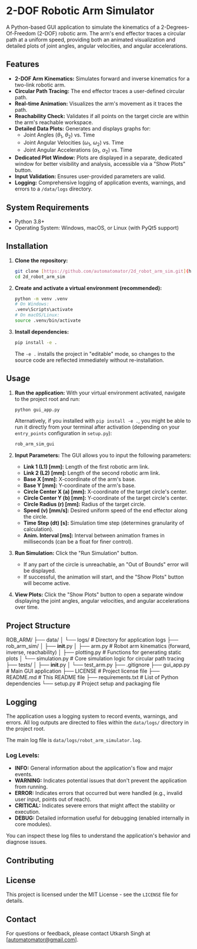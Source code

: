 # 2-DOF Robotic Arm Simulator

A Python-based GUI application to simulate the kinematics of a 2-Degrees-Of-Freedom (2-DOF) robotic arm. The arm's end effector traces a circular path at a uniform speed, providing both an animated visualization and detailed plots of joint angles, angular velocities, and angular accelerations.

## Features

* **2-DOF Arm Kinematics:** Simulates forward and inverse kinematics for a two-link robotic arm.
* **Circular Path Tracing:** The end effector traces a user-defined circular path.
* **Real-time Animation:** Visualizes the arm's movement as it traces the path.
* **Reachability Check:** Validates if all points on the target circle are within the arm's reachable workspace.
* **Detailed Data Plots:** Generates and displays graphs for:
    * Joint Angles ($\theta_1$, $\theta_2$) vs. Time
    * Joint Angular Velocities ($\omega_1$, $\omega_2$) vs. Time
    * Joint Angular Accelerations ($\alpha_1$, $\alpha_2$) vs. Time
* **Dedicated Plot Window:** Plots are displayed in a separate, dedicated window for better visibility and analysis, accessible via a "Show Plots" button.
* **Input Validation:** Ensures user-provided parameters are valid.
* **Logging:** Comprehensive logging of application events, warnings, and errors to a `/data/logs` directory.

## System Requirements

* Python 3.8+
* Operating System: Windows, macOS, or Linux (with PyQt5 support)

## Installation

1.  **Clone the repository:**
    ```bash
    git clone [https://github.com/automatomator/2d_robot_arm_sim.git](https://github.com/automatomator/2d_robot_arm_sim.git)
    cd 2d_robot_arm_sim
    ```

2.  **Create and activate a virtual environment (recommended):**
    ```bash
    python -m venv .venv
    # On Windows:
    .venv\Scripts\activate
    # On macOS/Linux:
    source .venv/bin/activate
    ```

3.  **Install dependencies:**
    ```bash
    pip install -e .
    ```
    The `-e .` installs the project in "editable" mode, so changes to the source code are reflected immediately without re-installation.

## Usage

1.  **Run the application:**
    With your virtual environment activated, navigate to the project root and run:
    ```bash
    python gui_app.py
    ```
    Alternatively, if you installed with `pip install -e .`, you might be able to run it directly from your terminal after activation (depending on your `entry_points` configuration in `setup.py`):
    ```bash
    rob_arm_sim_gui
    ```

2.  **Input Parameters:**
    The GUI allows you to input the following parameters:
    * **Link 1 (L1) [mm]:** Length of the first robotic arm link.
    * **Link 2 (L2) [mm]:** Length of the second robotic arm link.
    * **Base X [mm]:** X-coordinate of the arm's base.
    * **Base Y [mm]:** Y-coordinate of the arm's base.
    * **Circle Center X (a) [mm]:** X-coordinate of the target circle's center.
    * **Circle Center Y (b) [mm]:** Y-coordinate of the target circle's center.
    * **Circle Radius (r) [mm]:** Radius of the target circle.
    * **Speed (v) [mm/s]:** Desired uniform speed of the end effector along the circle.
    * **Time Step (dt) [s]:** Simulation time step (determines granularity of calculation).
    * **Anim. Interval [ms]:** Interval between animation frames in milliseconds (can be a float for finer control).

3.  **Run Simulation:**
    Click the "Run Simulation" button.
    * If any part of the circle is unreachable, an "Out of Bounds" error will be displayed.
    * If successful, the animation will start, and the "Show Plots" button will become active.

4.  **View Plots:**
    Click the "Show Plots" button to open a separate window displaying the joint angles, angular velocities, and angular accelerations over time.

## Project Structure

ROB_ARM/
├── data/
│   └── logs/               # Directory for application logs
├── rob_arm_sim/
│   ├── __init__.py
│   ├── arm.py              # Robot arm kinematics (forward, inverse, reachability)
│   ├── plotting.py         # Functions for generating static plots
│   └── simulation.py       # Core simulation logic for circular path tracing
├── tests/
│   ├── __init__.py
│   └── test_arm.py
├── .gitignore
├── gui_app.py              # Main GUI application
├── LICENSE                 # Project license file
├── README.md               # This README file
├── requirements.txt        # List of Python dependencies
└── setup.py                # Project setup and packaging file

## Logging

The application uses a logging system to record events, warnings, and errors. All log outputs are directed to files within the `data/logs/` directory in the project root.

The main log file is `data/logs/robot_arm_simulator.log`.

### Log Levels:

* **INFO:** General information about the application's flow and major events.
* **WARNING:** Indicates potential issues that don't prevent the application from running.
* **ERROR:** Indicates errors that occurred but were handled (e.g., invalid user input, points out of reach).
* **CRITICAL:** Indicates severe errors that might affect the stability or execution.
* **DEBUG:** Detailed information useful for debugging (enabled internally in core modules).

You can inspect these log files to understand the application's behavior and diagnose issues.

## Contributing

## License

This project is licensed under the MIT License - see the `LICENSE` file for details.

## Contact

For questions or feedback, please contact Utkarsh Singh at [automatomator@gmail.com].
